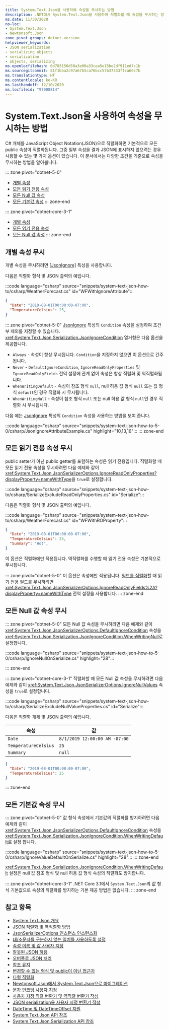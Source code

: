 ```yaml
---
title: System.Text.Json을 사용하여 속성을 무시하는 방법
description: .NET에서 System.Text.Json을 사용하여 직렬화할 때 속성을 무시하는 방법을 알아봅니다.
ms.date: 11/30/2020
no-loc:
- System.Text.Json
- Newtonsoft.Json
zone_pivot_groups: dotnet-version
helpviewer_keywords:
- JSON serialization
- serializing objects
- serialization
- objects, serializing
ms.openlocfilehash: 6d703156d50a3e00a33cea5e15be2df911ed7c1b
ms.sourcegitcommit: 81f1bba2c97a67b5ca76bcc57b37333ffca60c7b
ms.translationtype: HT
ms.contentlocale: ko-KR
ms.lasthandoff: 12/10/2020
ms.locfileid: "97008814"
---
```

# <a name="how-to-ignore-properties-with-no-locsystemtextjson"></a>System.Text.Json을 사용하여 속성을 무시하는 방법

C# 개체를 JavaScript Object Notation(JSON)으로 직렬화하면 기본적으로 모든 public 속성이 직렬화됩니다. 그중 일부 속성을 결과 JSON에 표시하지 않으려는 경우 사용할 수 있는 몇 가지 옵션이 있습니다. 이 문서에서는 다양한 조건을 기준으로 속성을 무시하는 방법을 알아봅니다.

::: zone pivot="dotnet-5-0"

* [개별 속성](#ignore-individual-properties)
* [모든 읽기 전용 속성](#ignore-all-read-only-properties)
* [모든 Null 값 속성](#ignore-all-null-value-properties)
* [모든 기본값 속성](#ignore-all-default-value-properties)
::: zone-end

::: zone pivot="dotnet-core-3-1"

* [개별 속성](#ignore-individual-properties)
* [모든 읽기 전용 속성](#ignore-all-read-only-properties)
* [모든 Null 값 속성](#ignore-all-null-value-properties)
::: zone-end

## <a name="ignore-individual-properties"></a>개별 속성 무시

개별 속성을 무시하려면 [[JsonIgnore]](xref:System.Text.Json.Serialization.JsonIgnoreAttribute) 특성을 사용합니다.

다음은 직렬화 형식 및 JSON 출력의 예입니다.

:::code language="csharp" source="snippets/system-text-json-how-to/csharp/WeatherForecast.cs" id="WFWithIgnoreAttribute":::

```json
{
  "Date": "2019-08-01T00:00:00-07:00",
  "TemperatureCelsius": 25,
}
```

::: zone pivot="dotnet-5-0"
[JsonIgnore](xref:System.Text.Json.Serialization.JsonIgnoreAttribute) 특성의 `Condition` 속성을 설정하여 조건부 제외를 지정할 수 있습니다. <xref:System.Text.Json.Serialization.JsonIgnoreCondition> 열거형은 다음 옵션을 제공합니다.

* `Always` - 속성이 항상 무시됩니다. `Condition`을 지정하지 않으면 이 옵션으로 간주됩니다.
* `Never` - `DefaultIgnoreCondition`, `IgnoreReadOnlyProperties` 및 `IgnoreReadOnlyFields` 전역 설정에 관계 없이 속성은 항상 직렬화 및 역직렬화됩니다.
* `WhenWritingDefault` - 속성이 참조 형식 `null`, null 허용 값 형식 `null` 또는 값 형식 `default`인 경우 직렬화 시 무시됩니다.
* `WhenWritingNull` - 속성이 참조 형식 `null` 또는 null 허용 값 형식 `null`인 경우 직렬화 시 무시됩니다.

다음 예는 [JsonIgnore](xref:System.Text.Json.Serialization.JsonIgnoreAttribute) 특성의 `Condition` 속성을 사용하는 방법을 보여 줍니다.

:::code language="csharp" source="snippets/system-text-json-how-to-5-0/csharp/JsonIgnoreAttributeExample.cs" highlight="10,13,16":::
::: zone-end

## <a name="ignore-all-read-only-properties"></a>모든 읽기 전용 속성 무시

public setter가 아닌 public getter를 포함하는 속성은 읽기 전용입니다. 직렬화할 때 모든 읽기 전용 속성을 무시하려면 다음 예제와 같이 <xref:System.Text.Json.JsonSerializerOptions.IgnoreReadOnlyProperties?displayProperty=nameWithType>을 `true`로 설정합니다.

:::code language="csharp" source="snippets/system-text-json-how-to/csharp/SerializeExcludeReadOnlyProperties.cs" id="Serialize":::

다음은 직렬화 형식 및 JSON 출력의 예입니다.

:::code language="csharp" source="snippets/system-text-json-how-to/csharp/WeatherForecast.cs" id="WFWithROProperty":::

```json
{
  "Date": "2019-08-01T00:00:00-07:00",
  "TemperatureCelsius": 25,
  "Summary": "Hot",
}
```

이 옵션은 직렬화에만 적용됩니다. 역직렬화를 수행할 때 읽기 전용 속성은 기본적으로 무시됩니다.

::: zone pivot="dotnet-5-0"
이 옵션은 속성에만 적용됩니다. [필드를 직렬화](system-text-json-how-to.md#include-fields)할 때 읽기 전용 필드를 무시하려면 <xref:System.Text.Json.JsonSerializerOptions.IgnoreReadOnlyFields%2A?displayProperty=nameWithType> 전역 설정을 사용합니다.
::: zone-end

## <a name="ignore-all-null-value-properties"></a>모든 Null 값 속성 무시

::: zone pivot="dotnet-5-0"
모든 Null 값 속성을 무시하려면 다음 예제와 같이 <xref:System.Text.Json.JsonSerializerOptions.DefaultIgnoreCondition> 속성을 <xref:System.Text.Json.Serialization.JsonIgnoreCondition.WhenWritingNull>로 설정합니다.

:::code language="csharp" source="snippets/system-text-json-how-to-5-0/csharp/IgnoreNullOnSerialize.cs" highlight="28":::

::: zone-end

::: zone pivot="dotnet-core-3-1"
직렬화할 때 모든 Null 값 속성을 무시하려면 다음 예제와 같이 <xref:System.Text.Json.JsonSerializerOptions.IgnoreNullValues> 속성을 `true`로 설정합니다.

:::code language="csharp" source="snippets/system-text-json-how-to/csharp/SerializeExcludeNullValueProperties.cs" id="Serialize":::

다음은 직렬화 개체 및 JSON 출력의 예입니다.

| 속성             | 값                         |
|----------------------|-------------------------------|
| `Date`               | `8/1/2019 12:00:00 AM -07:00` |
| `TemperatureCelsius` | `25`                          |
| `Summary`            | `null`                        |

```json
{
  "Date": "2019-08-01T00:00:00-07:00",
  "TemperatureCelsius": 25
}
```

::: zone-end

## <a name="ignore-all-default-value-properties"></a>모든 기본값 속성 무시

::: zone pivot="dotnet-5-0"
값 형식 속성에서 기본값의 직렬화를 방지하려면 다음 예제와 같이 <xref:System.Text.Json.JsonSerializerOptions.DefaultIgnoreCondition> 속성을 <xref:System.Text.Json.Serialization.JsonIgnoreCondition.WhenWritingDefault>로 설정 합니다.

:::code language="csharp" source="snippets/system-text-json-how-to-5-0/csharp/IgnoreValueDefaultOnSerialize.cs" highlight="28":::
::: zone-end

<xref:System.Text.Json.Serialization.JsonIgnoreCondition.WhenWritingDefault> 설정은 null 값 참조 형식 및 null 허용 값 형식 속성의 직렬화도 방지합니다.

::: zone pivot="dotnet-core-3-1"
.NET Core 3.1에서 `System.Text.Json`의 값 형식 기본값으로 속성의 직렬화를 방지하는 기본 제공 방법은 없습니다.
::: zone-end

## <a name="see-also"></a>참고 항목

* [System.Text.Json 개요](system-text-json-overview.md)
* [JSON 직렬화 및 역직렬화 방법](system-text-json-how-to.md)
* [JsonSerializerOptions 인스턴스 인스턴스화](system-text-json-configure-options.md)
* [대/소문자를 구분하지 않는 일치를 사용하도록 설정](system-text-json-character-casing.md)
* [속성 이름 및 값 사용자 지정](system-text-json-customize-properties.md)
* [잘못된 JSON 허용](system-text-json-invalid-json.md)
* [오버플로 JSON 처리](system-text-json-handle-overflow.md)
* [참조 유지](system-text-json-preserve-references.md)
* [변경할 수 없는 형식 및 public이 아닌 접근자](system-text-json-immutability.md)
* [다형 직렬화](system-text-json-polymorphism.md)
* [Newtonsoft.Json에서 System.Text.Json으로 마이그레이션](system-text-json-migrate-from-newtonsoft-how-to.md)
* [문자 인코딩 사용자 지정](system-text-json-character-encoding.md)
* [사용자 지정 직렬 변환기 및 역직렬 변환기 작성](write-custom-serializer-deserializer.md)
* [JSON serialization용 사용자 지정 변환기 작성](system-text-json-converters-how-to.md)
* [DateTime 및 DateTimeOffset 지원](../datetime/system-text-json-support.md)
* [System.Text.Json API 참조](xref:System.Text.Json)
* [System.Text.Json.Serialization API 참조](xref:System.Text.Json.Serialization)
